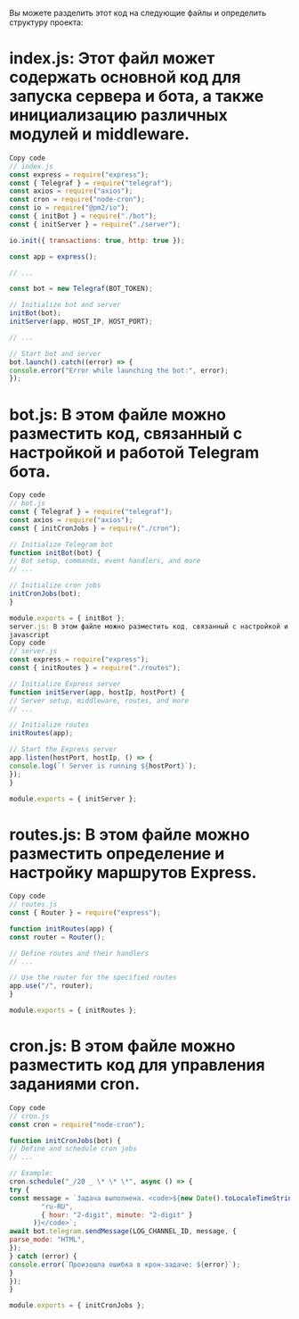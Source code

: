 Вы можете разделить этот код на следующие файлы и определить структуру проекта:

# index.js: Этот файл может содержать основной код для запуска сервера и бота, а также инициализацию различных модулей и middleware.

```javascript
Copy code
// index.js
const express = require("express");
const { Telegraf } = require("telegraf");
const axios = require("axios");
const cron = require("node-cron");
const io = require("@pm2/io");
const { initBot } = require("./bot");
const { initServer } = require("./server");

io.init({ transactions: true, http: true });

const app = express();

// ...

const bot = new Telegraf(BOT_TOKEN);

// Initialize bot and server
initBot(bot);
initServer(app, HOST_IP, HOST_PORT);

// ...

// Start bot and server
bot.launch().catch((error) => {
console.error("Error while launching the bot:", error);
});

```

# bot.js: В этом файле можно разместить код, связанный с настройкой и работой Telegram бота.

```javascript
Copy code
// bot.js
const { Telegraf } = require("telegraf");
const axios = require("axios");
const { initCronJobs } = require("./cron");

// Initialize Telegram bot
function initBot(bot) {
// Bot setup, commands, event handlers, and more
// ...

// Initialize cron jobs
initCronJobs(bot);
}

module.exports = { initBot };
server.js: В этом файле можно разместить код, связанный с настройкой и работой веб-сервера Express.
javascript
Copy code
// server.js
const express = require("express");
const { initRoutes } = require("./routes");

// Initialize Express server
function initServer(app, hostIp, hostPort) {
// Server setup, middleware, routes, and more
// ...

// Initialize routes
initRoutes(app);

// Start the Express server
app.listen(hostPort, hostIp, () => {
console.log(`! Server is running ${hostPort}`);
});
}

module.exports = { initServer };
```

# routes.js: В этом файле можно разместить определение и настройку маршрутов Express.

```javascript
Copy code
// routes.js
const { Router } = require("express");

function initRoutes(app) {
const router = Router();

// Define routes and their handlers
// ...

// Use the router for the specified routes
app.use("/", router);
}

module.exports = { initRoutes };
```

# cron.js: В этом файле можно разместить код для управления заданиями cron.

```javascript
Copy code
// cron.js
const cron = require("node-cron");

function initCronJobs(bot) {
// Define and schedule cron jobs
// ...

// Example:
cron.schedule("_/20 _ \* \* \*", async () => {
try {
const message = `Задача выполнена. <code>${new Date().toLocaleTimeString(
        "ru-RU",
        { hour: "2-digit", minute: "2-digit" }
      )}</code>`;
await bot.telegram.sendMessage(LOG_CHANNEL_ID, message, {
parse_mode: "HTML",
});
} catch (error) {
console.error(`Произошла ошибка в крон-задаче: ${error}`);
}
});
}

module.exports = { initCronJobs };
```
